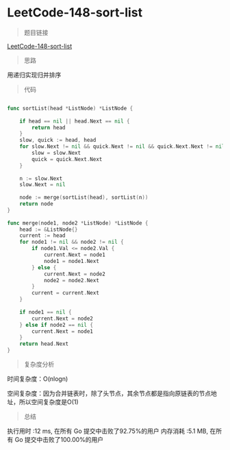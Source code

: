 # LeetCode-148-sort-list

> 题目链接

[LeetCode-148-sort-list](https://leetcode-cn.com/problems/sort-list/)

> 思路

用递归实现归并排序


> 代码

```go

func sortList(head *ListNode) *ListNode {
 
    if head == nil || head.Next == nil {
        return head
    }
    slow, quick := head, head
    for slow.Next != nil && quick.Next != nil && quick.Next.Next != nil {
        slow = slow.Next
        quick = quick.Next.Next
    }
 
    n := slow.Next
    slow.Next = nil
 
    node := merge(sortList(head), sortList(n))
    return node
}
 
func merge(node1, node2 *ListNode) *ListNode {
    head := &ListNode{}
    current := head
    for node1 != nil && node2 != nil {
        if node1.Val <= node2.Val {
            current.Next = node1
            node1 = node1.Next
        } else {
            current.Next = node2
            node2 = node2.Next
        }
        current = current.Next
    }
 
    if node1 == nil {
        current.Next = node2
    } else if node2 == nil {
        current.Next = node1
    }
    return head.Next
}

```

> 复杂度分析

时间复杂度：O(nlogn)

空间复杂度：因为合并链表时，除了头节点，其余节点都是指向原链表的节点地址，所以空间复杂度是O(1)

> 总结

执行用时 :12 ms, 在所有 Go 提交中击败了92.75%的用户
内存消耗 :5.1 MB, 在所有 Go 提交中击败了100.00%的用户

